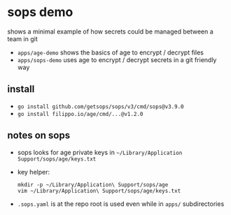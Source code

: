 # sops demo

shows a minimal example of how secrets could be managed between a team in git

- `apps/age-demo` shows the basics of age to encrypt / decrypt files
- `apps/sops-demo` uses age to encrypt / decrypt secrets in a git friendly way

## install

- `go install github.com/getsops/sops/v3/cmd/sops@v3.9.0`
- `go install filippo.io/age/cmd/...@v1.2.0`

## notes on sops

- sops looks for age private keys in `~/Library/Application Support/sops/age/keys.txt`
- key helper:

  ```
  mkdir -p ~/Library/Application\ Support/sops/age
  vim ~/Library/Application\ Support/sops/age/keys.txt
  ```

- `.sops.yaml` is at the repo root is used even while in `apps/` subdirectories
